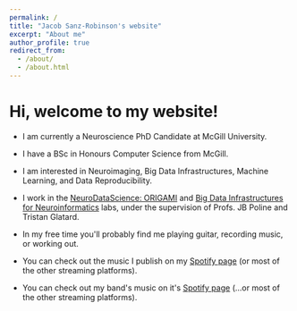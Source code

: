 ```yaml
---
permalink: /
title: "Jacob Sanz-Robinson's website"
excerpt: "About me"
author_profile: true
redirect_from: 
  - /about/
  - /about.html
---
```


Hi, welcome to my website!
======
* I am currently a Neuroscience PhD Candidate at McGill University.

* I have a BSc in Honours Computer Science from McGill.

* I am interested in Neuroimaging, Big Data Infrastructures, Machine Learning, and Data Reproducibility.

* I work in the [NeuroDataScience: ORIGAMI](https://neurodatascience.github.io/) and [Big Data Infrastructures for Neuroinformatics](https://big-data-lab-team.github.io) labs, under the supervision of Profs. JB Poline and Tristan Glatard.

* In my free time you'll probably find me playing guitar, recording music, or working out.

* You can check out the music I publish on my [Spotify page](https://open.spotify.com/artist/1FfOjDCHlpzmu8VCegGAo5) (or most of the other streaming platforms).

* You can check out my band's music on it's [Spotify page](https://open.spotify.com/artist/1Dahozh6iYMY1ovm7aFwtl) (...or most of the other streaming platforms).

